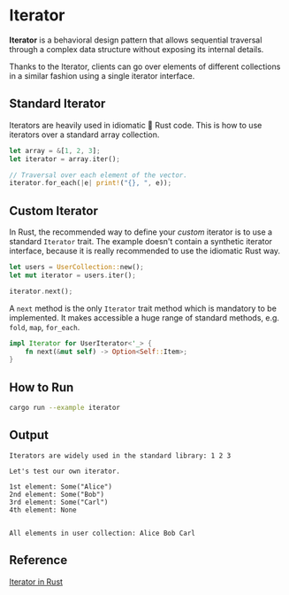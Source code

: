 # Iterator
**Iterator** is a behavioral design pattern that allows sequential traversal through a complex data structure without 
exposing its internal details.

Thanks to the Iterator, clients can go over elements of different collections in a similar fashion using a single 
iterator interface.


## Standard Iterator
Iterators are heavily used in idiomatic 🦀 Rust code. This is how to use iterators over a standard array collection.

```rust
let array = &[1, 2, 3];
let iterator = array.iter();

// Traversal over each element of the vector.
iterator.for_each(|e| print!("{}, ", e));
```


## Custom Iterator
In Rust, the recommended way to define your *custom* iterator is to use a standard `Iterator` trait. The example 
doesn't contain a synthetic iterator interface, because it is really recommended to use the idiomatic Rust way.

```rust
let users = UserCollection::new();
let mut iterator = users.iter();

iterator.next();
```

A `next` method is the only `Iterator` trait method which is mandatory to be implemented. It makes accessible a huge 
range of standard methods, e.g. `fold`, `map`, `for_each`.

```rust
impl Iterator for UserIterator<'_> {
    fn next(&mut self) -> Option<Self::Item>;
}
```

## How to Run

```bash
cargo run --example iterator
```

## Output

```
Iterators are widely used in the standard library: 1 2 3

Let's test our own iterator.

1st element: Some("Alice")
2nd element: Some("Bob")
3rd element: Some("Carl")
4th element: None


All elements in user collection: Alice Bob Carl
```


## Reference
[Iterator in Rust](https://refactoring.guru/design-patterns/iterator/rust/example)
